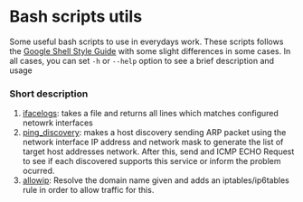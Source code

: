# Bash scripts utils

Some useful bash scripts to use in everydays work. These scripts follows the [Google Shell Style Guide](https://google.github.io/styleguide/shellguide.html#s6.3-tests) with some slight differences in some cases. In all cases, you can set `-h` or `--help` option to see a brief description and usage

### Short description

1. [ifacelogs](https://github.com/ColoJose/bash-script-utils/blob/main/src/ifacelogs.sh): takes a file and returns all lines which matches configured netowrk interfaces
2. [ping_discovery](https://github.com/ColoJose/bash-script-utils/blob/main/src/ping_discovery.sh): makes a host discovery sending ARP packet using the network interface IP address and network mask to generate the list of target host addresses network. After this, send and ICMP ECHO Request to see if each discovered supports this service or inform the problem ocurred.
3. [allowip](https://github.com/ColoJose/bash-script-utils/blob/main/src/allowip.sh): Resolve the domain name given and adds an iptables/ip6tables rule in order to allow traffic for this.
